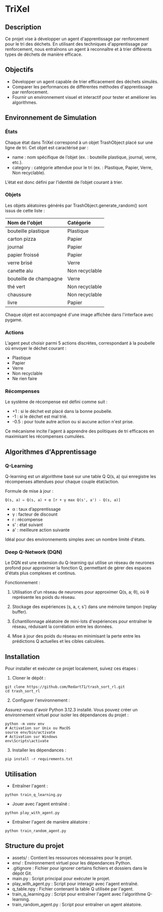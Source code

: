 # TriXel

## Description

Ce projet vise à développer un agent d'apprentissage par renforcement pour le tri des déchets. En utilisant des techniques d'apprentissage par renforcement, nous entraînons un agent à reconnaître et à trier différents types de déchets de manière efficace.

## Objectifs

* Développer un agent capable de trier efficacement des déchets simulés.
* Comparer les performances de différentes méthodes d'apprentissage par renforcement.
* Fournir un environnement visuel et interactif pour tester et améliorer les algorithmes.

## Environnement de Simulation

### États

Chaque état dans TriXel correspond à un objet TrashObject placé sur une ligne de tri. Cet objet est caractérisé par :

* name : nom spécifique de l’objet (ex. : bouteille plastique, journal, verre, etc.).
* category : catégorie attendue pour le tri (ex. : Plastique, Papier, Verre, Non recyclable).

L’état est donc défini par l’identité de l’objet courant à trier.

### Objets

Les objets aléatoires générés par TrashObject.generate_random() sont issus de cette liste :

|Nom de l'objet|Catégorie|
|:--------------|:----------|
|bouteille plastique|Plastique|
|carton pizza|Papier|
|journal|Papier|
|papier froissé|Papier|
|verre brisé|Verre|
|canette alu|Non recyclable|
|bouteille de champagne|Verre|
|thé vert|Non recyclable|
|chaussure|Non recyclable|
|livre|Papier|

Chaque objet est accompagné d'une image affichée dans l'interface avec pygame.

### Actions

L’agent peut choisir parmi 5 actions discrètes, correspondant à la poubelle où envoyer le déchet courant :

* Plastique
* Papier
* Verre
* Non recyclable
* Ne rien faire

### Récompenses

Le système de récompense est défini comme suit :

* +1 : si le déchet est placé dans la bonne poubelle.
* -1 : si le déchet est mal trié.
* -0.5 : pour toute autre action ou si aucune action n'est prise.

Ce mécanisme incite l'agent à apprendre des politiques de tri efficaces en maximisant les récompenses cumulées.

## Algorithmes d'Apprentissage

### Q-Learning

Q-learning est un algorithme basé sur une table Q Q(s, a) qui enregistre les récompenses attendues pour chaque couple état/action.

Formule de mise à jour :
```
Q(s, a) ← Q(s, a) + α [r + γ max Q(s', a') - Q(s, a)]
```

* α : taux d’apprentissage
* γ : facteur de discount
* r : récompense
* s' : état suivant
* a' : meilleure action suivante

Idéal pour des environnements simples avec un nombre limité d'états.

### Deep Q-Network (DQN)

Le DQN est une extension du Q-learning qui utilise un réseau de neurones profond pour approximer la fonction Q, permettant de gérer des espaces d'états plus complexes et continus.

Fonctionnement :

1. Utilisation d'un réseau de neurones pour approximer Q(s, a; θ), où θ représente les poids du réseau.

2. Stockage des expériences (s, a, r, s') dans une mémoire tampon (replay buffer).

3. Échantillonnage aléatoire de mini-lots d'expériences pour entraîner le réseau, réduisant la corrélation entre les données.

4. Mise à jour des poids du réseau en minimisant la perte entre les prédictions Q actuelles et les cibles calculées.

## Installation

Pour installer et exécuter ce projet localement, suivez ces étapes :

1. Cloner le dépôt :
```
git clone https://github.com/Redart71/trash_sort_rl.git
cd trash_sort_rl
```

2. Configurer l'environnement :

Assurez-vous d'avoir Python 3.12.3 installé. Vous pouvez créer un environnement virtuel pour isoler les dépendances du projet :

```
python -m venv env
# Activation sur Unix ou MacOS
source env/bin/activate
# Activation sur Windows
env\Scripts\activate
```

3. Installer les dépendances :

```
pip install -r requirements.txt
```

## Utilisation

* Entraîner l'agent :
```
python train_q_learning.py
```

* Jouer avec l'agent entraîné :
```
python play_with_agent.py
```

* Entraîner l'agent de manière aléatoire :
```
python train_random_agent.py
```

## Structure du projet

* assets/ : Contient les ressources nécessaires pour le projet.
* env/ : Environnement virtuel pour les dépendances Python.
* .gitignore : Fichier pour ignorer certains fichiers et dossiers dans le dépôt Git.
* main.py : Script principal pour exécuter le projet.
* play_with_agent.py : Script pour interagir avec l'agent entraîné.
* q_table.npy : Fichier contenant la table Q utilisée par l'agent.
* train_q_learning.py : Script pour entraîner l'agent avec l'algorithme Q-learning.
* train_random_agent.py : Script pour entraîner un agent aléatoire.